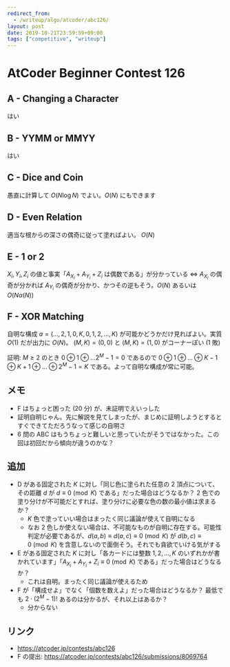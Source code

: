 ```yaml
---
redirect_from:
  - /writeup/algo/atcoder/abc126/
layout: post
date: 2019-10-21T23:59:59+09:00
tags: ["competitive", "writeup"]
---
```


# AtCoder Beginner Contest 126

## A - Changing a Character

はい

## B - YYMM or MMYY

はい

## C - Dice and Coin

愚直に計算して $O(N \log N)$ でよい。$O(N)$ にもできます

## D - Even Relation

適当な根からの深さの偶奇に従って塗ればよい。 $O(N)$

## E - 1 or 2

$X_i, Y_i, Z_i$ の値と事実「$A _ {X_i} + A _ {Y_i} + Z_i$ は偶数である」が分かっている $\iff$ $A _ {X_i}$ の偶奇が分かれば $A _ {Y_i}$ の偶奇が分かり、かつその逆もそう。$O(N)$ あるいは $O(N \alpha(N))$

## F - XOR Matching

自明な構成 $a = (\dots, 2, 1, 0, K, 0, 1, 2, \dots, K)$ が可能かどうかだけ見ればよい。実質 $O(1)$ だが出力に $O(N)$。
$(M, K) = (0, 0)$ と $(M, K) = (1, 0)$ がコーナーぽい ($1$ 敗)

証明: $M \ge 2$ のとき $0 \oplus 1 \oplus \dots 2^M - 1 = 0$ であるので $0 \oplus 1 \oplus \dots \oplus K - 1 \oplus K + 1 \oplus \dots \oplus 2^M - 1 = K$ である。よって自明な構成が常に可能。

## メモ

-   F はちょっと困った ($20$ 分) が、未証明でえいっした
-   証明自明じゃん。先に解説を見てしまったが、まじめに証明しようとするとすぐできてただろうなって感じの自明さ
-   $6$ 問の ABC はもうちょっと難しいと思っていたがそうではなかった。この回は初回だから傾向が違うのかな？

## 追加

-   D がある固定された $K$ に対し「同じ色に塗られた任意の  $2$ 頂点について、その距離 $d$ が $d \equiv 0 \pmod{K}$ である」だった場合はどうなるか？ $2$ 色での塗り分けが不可能だとすれば、塗り分けに必要な色の数の最小値は求まるか？
    -   $K$ 色で塗っていい場合はまったく同じ議論が使えて自明になる
    -   なお $2$ 色しか使えない場合は、不可能なものが自明に存在する。可能性判定が必要であるが、$d(a, b) \equiv d(a, c) \equiv 0 \pmod{K}$ が $d(b, c) \equiv 0 \pmod{K}$ を含意しないので面倒そう。それでも貪欲でいける気がする
-   E がある固定された $K$ に対し「各カードには整数  $1, 2, \dots, K$ のいずれかが書かれています」「$A _ {X_i} + A _ {Y_i} + Z_i \equiv 0 \pmod{K}$ である」だった場合はどうなるか？
    -   これは自明。まったく同じ議論が使えるため
-   F が「構成せよ」でなく「個数を数えよ」だった場合はどうなるか？ 最低でも $2 \cdot (2^M - 1)!$ あるのは分かるが、それ以上はあるか？
    -   分からない

## リンク

-   <https://atcoder.jp/contests/abc126>
-   F の提出: <https://atcoder.jp/contests/abc126/submissions/8069764>
